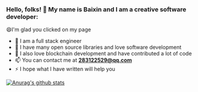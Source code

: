 
### Hello, folks! 👋 My name is Baixin and I am a creative software developer:




😄I'm glad you clicked on my page

- 🔭 I am a full stack engineer
- 🌱 I have many open source libraries and love software development
- 👯 I also love blockchain development and have contributed a lot of code
- 📫 You can contact me at **283122529@qq.com**
- ⚡ I hope what I have written will help you


[![Anurag's github stats](https://github-readme-stats.vercel.app/api?username=sunbx)](https://github.com/sunbx)
